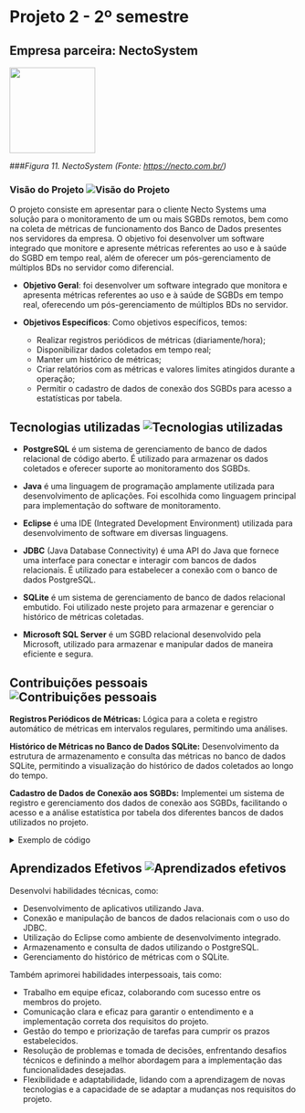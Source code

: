 # Projeto 2 - 2º semestre
## Empresa parceira: NectoSystem 

<img src="https://user-images.githubusercontent.com/80851038/133914328-794317fa-31e1-4279-afb0-d986acb5db45.png" height="150"/>


###*Figura 11. NectoSystem (Fonte: https://necto.com.br/)*

### Visão do Projeto ![Visão do Projeto](https://img.shields.io/badge/-Visão%20Do%20Projeto-blue)

 O projeto consiste em apresentar para o cliente Necto Systems uma solução para o monitoramento de um ou mais SGBDs remotos, bem como na coleta de métricas de funcionamento dos Banco de Dados presentes nos servidores da empresa. O objetivo foi desenvolver um software integrado que monitore e apresente métricas referentes ao uso e à saúde do SGBD em tempo real, além de oferecer um pós-gerenciamento de múltiplos BDs no servidor como diferencial.

- **Objetivo Geral**:
foi desenvolver um software integrado que monitora e apresenta métricas referentes ao uso e à saúde de SGBDs em tempo real, oferecendo um pós-gerenciamento de múltiplos BDs no servidor.

- **Objetivos Específicos**: Como objetivos específicos, temos:
    - Realizar registros periódicos de métricas (diariamente/hora);
    - Disponibilizar dados coletados em tempo real;
    - Manter um histórico de métricas;
    - Criar relatórios com as métricas e valores limites atingidos durante a operação;
    - Permitir o cadastro de dados de conexão dos SGBDs para acesso a estatísticas por tabela.


## Tecnologias utilizadas ![Tecnologias utilizadas](https://img.shields.io/badge/-Tecnologias%20Utilizadas-blue)


- **PostgreSQL** é um sistema de gerenciamento de banco de dados relacional de código aberto. É utilizado para armazenar os dados coletados e oferecer suporte ao monitoramento dos SGBDs.

- **Java** é uma linguagem de programação amplamente utilizada para desenvolvimento de aplicações. Foi escolhida como linguagem principal para implementação do software de monitoramento.

- **Eclipse** é uma IDE (Integrated Development Environment) utilizada para desenvolvimento de software em diversas linguagens.

- **JDBC** (Java Database Connectivity) é uma API do Java que fornece uma interface para conectar e interagir com bancos de dados relacionais. É utilizado para estabelecer a conexão com o banco de dados PostgreSQL.

- **SQLite** é um sistema de gerenciamento de banco de dados relacional embutido. Foi utilizado neste projeto para armazenar e gerenciar o histórico de métricas coletadas.

- **Microsoft SQL Server** é um SGBD relacional desenvolvido pela Microsoft, utilizado para armazenar e manipular dados de maneira eficiente e segura.



## Contribuições pessoais ![Contribuições pessoais](https://img.shields.io/badge/-Contribui%C3%A7%C3%B5es%20Pessoais-blue)

**Registros Periódicos de Métricas:** Lógica para a coleta e registro automático de métricas em intervalos regulares, permitindo uma análises.

**Histórico de Métricas no Banco de Dados SQLite:** Desenvolvimento da estrutura de armazenamento e consulta das métricas no banco de dados SQLite, permitindo a visualização do histórico de dados coletados ao longo do tempo.


**Cadastro de Dados de Conexão aos SGBDs:** Implementei um sistema de registro e gerenciamento dos dados de conexão aos SGBDs, facilitando o acesso e a análise estatística por tabela dos diferentes bancos de dados utilizados no projeto.

 
<details><summary>Exemplo de código</summary>

```java
import java.sql.Connection;
import java.sql.DriverManager;
import java.sql.Statement;
import java.sql.ResultSet;
import java.sql.SQLException;

public class JDBCExample {
    public static void main(String[] args) {
        // Configuração da conexão com o banco de dados
        String url = "jdbc:mysql://localhost:3306/meu_banco_de_dados";
        String username = "usuario";
        String password = "senha";

        Connection connection = null;
        Statement statement = null;
        ResultSet resultSet = null;

        try {
            // Estabelecendo a conexão com o banco de dados
            connection = DriverManager.getConnection(url, username, password);

            // Criando um statement para executar consultas SQL
            statement = connection.createStatement();

            // Executando uma consulta SQL
            String sql = "SELECT * FROM tabela";
            resultSet = statement.executeQuery(sql);

            // Processando o resultado da consulta
            while (resultSet.next()) {
                int id = resultSet.getInt("id");
                String nome = resultSet.getString("nome");
                System.out.println("ID: " + id + ", Nome: " + nome);
            }
        } catch (SQLException e) {
            e.printStackTrace();
        } finally {
            // Fechando os recursos (resultSet, statement e connection)
            try {
                if (resultSet != null) {
                    resultSet.close();
                }
                if (statement != null) {
                    statement.close();
                }
                if (connection != null) {
                    connection.close();
                }
            } catch (SQLException e) {
                e.printStackTrace();
            }
        }
    }
```
</details>



## Aprendizados Efetivos ![Aprendizados efetivos](https://img.shields.io/badge/-Aprendizados%20Efeitvos-blue)

Desenvolvi habilidades técnicas, como:

- Desenvolvimento de aplicativos utilizando Java.
- Conexão e manipulação de bancos de dados relacionais com o uso do JDBC.
- Utilização do Eclipse como ambiente de desenvolvimento integrado.
- Armazenamento e consulta de dados utilizando o PostgreSQL.
- Gerenciamento do histórico de métricas com o SQLite.

Também aprimorei habilidades interpessoais, tais como:

- Trabalho em equipe eficaz, colaborando com sucesso entre os membros do projeto.
- Comunicação clara e eficaz para garantir o entendimento e a implementação correta dos requisitos do projeto.
- Gestão do tempo e priorização de tarefas para cumprir os prazos estabelecidos.
- Resolução de problemas e tomada de decisões, enfrentando desafios técnicos e definindo a melhor abordagem para a implementação das funcionalidades desejadas.
- Flexibilidade e adaptabilidade, lidando com a aprendizagem de novas tecnologias e a capacidade de se adaptar a mudanças nos requisitos do projeto.


